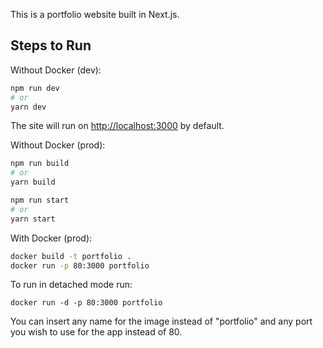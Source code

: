 This is a portfolio website built in Next.js.

## Steps to Run

Without Docker (dev):

```bash
npm run dev
# or
yarn dev
```

The site will run on [http://localhost:3000](http://localhost:3000) by default.

Without Docker (prod):

```bash
npm run build
# or
yarn build

npm run start
# or
yarn start
```

With Docker (prod):

```bash
docker build -t portfolio .
docker run -p 80:3000 portfolio
```

To run in detached mode run:

```
docker run -d -p 80:3000 portfolio
```

You can insert any name for the image instead of "portfolio" and any port you wish to use for the app instead of 80.
